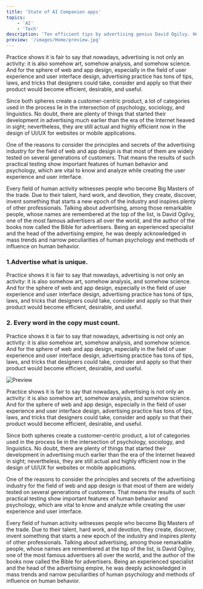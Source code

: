 ```yaml
---
title: 'State of AI Companion apps'
topics: 
    - 'AI'
    - 'Tech'
description: 'Ten efficient tips by advertising genius David Ogilvy. Here Tubik Studio designers consider their strong points, highly practical in web and app UI/UX design.'
preview: '/images/Home/preview.jpg'
---
```


Practice shows it is fair to say that nowadays, advertising is not only an activity: it is also somehow art, somehow analysis, and somehow science. And for the sphere of web and app design, especially in the field of user experience and user interface design, advertising practice has tons of tips, laws, and tricks that designers could take, consider and apply so that their product would become efficient, desirable, and useful.

Since both spheres create a customer-centric product, a lot of categories used in the process lie in the intersection of psychology, sociology, and linguistics. No doubt, there are plenty of things that started their development in advertising much earlier than the era of the Internet heaved in sight; nevertheless, they are still actual and highly efficient now in the design of UI/UX for websites or mobile applications.

One of the reasons to consider the principles and secrets of the advertising industry for the field of web and app design is that most of them are widely tested on several generations of customers. That means the results of such practical testing show important features of human behavior and psychology, which are vital to know and analyze while creating the user experience and user interface.

Every field of human activity witnesses people who become Big Masters of the trade. Due to their talent, hard work, and devotion, they create, discover, invent something that starts a new epoch of the industry and inspires plenty of other professionals. Talking about advertising, among those remarkable people, whose names are remembered at the top of the list, is David Ogilvy, one of the most famous advertisers all over the world, and the author of the books now called the Bible for advertisers. Being an experienced specialist and the head of the advertising empire, he was deeply acknowledged in mass trends and narrow peculiarities of human psychology and methods of influence on human behavior.


### 1.Advertise what is unique.

Practice shows it is fair to say that nowadays, advertising is not only an activity: it is also somehow art, somehow analysis, and somehow science. And for the sphere of web and app design, especially in the field of user experience and user interface design, advertising practice has tons of tips, laws, and tricks that designers could take, consider and apply so that their product would become efficient, desirable, and useful.

### 2. Every word in the copy must count.

Practice shows it is fair to say that nowadays, advertising is not only an activity: it is also somehow art, somehow analysis, and somehow science. And for the sphere of web and app design, especially in the field of user experience and user interface design, advertising practice has tons of tips, laws, and tricks that designers could take, consider and apply so that their product would become efficient, desirable, and useful.

![Preview](/images/Home/preview.jpg)

Practice shows it is fair to say that nowadays, advertising is not only an activity: it is also somehow art, somehow analysis, and somehow science. And for the sphere of web and app design, especially in the field of user experience and user interface design, advertising practice has tons of tips, laws, and tricks that designers could take, consider and apply so that their product would become efficient, desirable, and useful. 

Since both spheres create a customer-centric product, a lot of categories used in the process lie in the intersection of psychology, sociology, and linguistics. No doubt, there are plenty of things that started their development in advertising much earlier than the era of the Internet heaved in sight; nevertheless, they are still actual and highly efficient now in the design of UI/UX for websites or mobile applications. 

One of the reasons to consider the principles and secrets of the advertising industry for the field of web and app design is that most of them are widely tested on several generations of customers. That means the results of such practical testing show important features of human behavior and psychology, which are vital to know and analyze while creating the user experience and user interface.

Every field of human activity witnesses people who become Big Masters of the trade. Due to their talent, hard work, and devotion, they create, discover, invent something that starts a new epoch of the industry and inspires plenty of other professionals. Talking about advertising, among those remarkable people, whose names are remembered at the top of the list, is David Ogilvy, one of the most famous advertisers all over the world, and the author of the books now called the Bible for advertisers. Being an experienced specialist and the head of the advertising empire, he was deeply acknowledged in mass trends and narrow peculiarities of human psychology and methods of influence on human behavior.